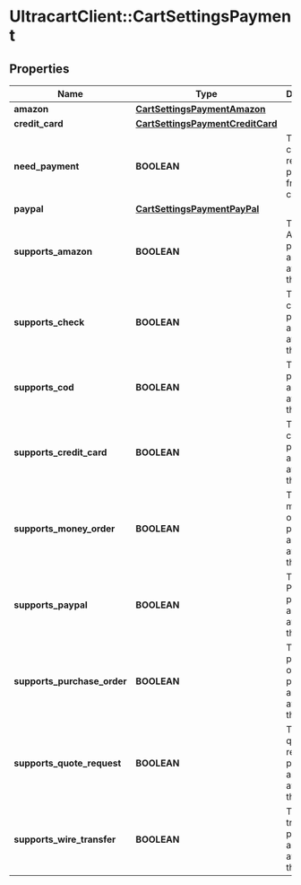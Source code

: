 # UltracartClient::CartSettingsPayment

## Properties
Name | Type | Description | Notes
------------ | ------------- | ------------- | -------------
**amazon** | [**CartSettingsPaymentAmazon**](CartSettingsPaymentAmazon.md) |  | [optional] 
**credit_card** | [**CartSettingsPaymentCreditCard**](CartSettingsPaymentCreditCard.md) |  | [optional] 
**need_payment** | **BOOLEAN** | True if this card requires a payment from the customer | [optional] 
**paypal** | [**CartSettingsPaymentPayPal**](CartSettingsPaymentPayPal.md) |  | [optional] 
**supports_amazon** | **BOOLEAN** | True if Amazon payments are available on this order | [optional] 
**supports_check** | **BOOLEAN** | True if check payments are available on this order | [optional] 
**supports_cod** | **BOOLEAN** | True if COD payments are available on this order | [optional] 
**supports_credit_card** | **BOOLEAN** | True if credit card payments are available on this order | [optional] 
**supports_money_order** | **BOOLEAN** | True if money order payments are available on this order | [optional] 
**supports_paypal** | **BOOLEAN** | True if PayPal payments are available on this order | [optional] 
**supports_purchase_order** | **BOOLEAN** | True if purchase order payments are available on this order | [optional] 
**supports_quote_request** | **BOOLEAN** | True if quote requests payments are available on this order | [optional] 
**supports_wire_transfer** | **BOOLEAN** | True if wire transfer payments are available on this order | [optional] 


